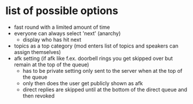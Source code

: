 # list of possible options

* fast round with a limited amount of time
* everyone can always select 'next' (anarchy)
  * display who has hit next
* topics as a top category (mod enters list of topics and speakers can assign themselves)
* afk setting (if afk like f.ex. doorbell rings you get skipped over but remain at the top of the queue)
  * has to be private setting only sent to the server when at the top of the queue
  * only then does the user get publicly shown as afk
  * direct replies are skipped until at the bottom of the direct queue and then revoked